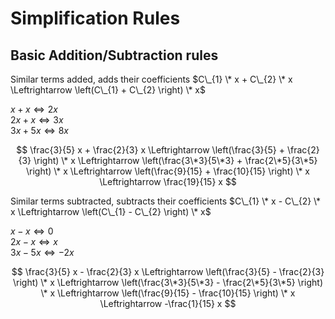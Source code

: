 <h1>Simplification Rules</h1>

<h2>Basic Addition/Subtraction rules</h2>

Similar terms added, adds their coefficients $C\_{1} \* x + C\_{2} \* x \Leftrightarrow \left(C\_{1} + C\_{2} \right) \* x$

$x + x \Leftrightarrow 2x$  
$2x + x \Leftrightarrow 3x$  
$3x + 5x \Leftrightarrow 8x$

$$
\frac{3}{5} x + \frac{2}{3} x \Leftrightarrow \left(\frac{3}{5} + \frac{2}{3} \right) \* x \Leftrightarrow \left(\frac{3\*3}{5\*3} + \frac{2\*5}{3\*5} \right) \* x \Leftrightarrow \left(\frac{9}{15} + \frac{10}{15} \right) \* x \Leftrightarrow \frac{19}{15} x
$$

Similar terms subtracted, subtracts their coefficients $C\_{1} \* x - C\_{2} \* x \Leftrightarrow \left(C\_{1} - C\_{2} \right) \* x$

$x - x \Leftrightarrow 0$  
$2x - x \Leftrightarrow x$  
$3x - 5x \Leftrightarrow -2x$

$$
\frac{3}{5} x - \frac{2}{3} x \Leftrightarrow \left(\frac{3}{5} - \frac{2}{3} \right) \* x \Leftrightarrow \left(\frac{3\*3}{5\*3} - \frac{2\*5}{3\*5} \right) \* x \Leftrightarrow \left(\frac{9}{15} - \frac{10}{15} \right) \* x \Leftrightarrow -\frac{1}{15} x
$$
